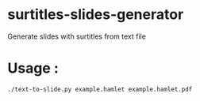 # surtitles-slides-generator
Generate slides with surtitles from text file


# Usage :

    ./text-to-slide.py example.hamlet example.hamlet.pdf